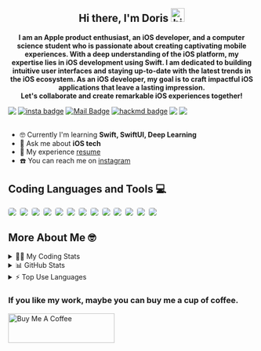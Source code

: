 <h2 align="center">
  <strong>
    Hi there, I'm Doris
    <img src="https://user-images.githubusercontent.com/1303154/88677602-1635ba80-d120-11ea-84d8-d263ba5fc3c0.gif" width="28px" height="28px" alt="hi">
  </strong>
</h2>

<p align="center">
  <strong>
    I am an Apple product enthusiast, an iOS developer, and a computer science student who is passionate about creating captivating mobile experiences. With a deep understanding of the iOS platform, my expertise lies in iOS development using Swift. I am dedicated to building intuitive user interfaces and staying up-to-date with the latest trends in the iOS ecosystem. As an iOS developer, my goal is to craft impactful iOS applications that leave a lasting impression. <br>Let's collaborate and create remarkable iOS experiences together!
  </strong>
</p>

<div style="display: flex; align-items: center;">
  <img src="https://komarev.com/ghpvc/?username=Doris-WenZiYing">
  <span style="margin-right: 4px;"></span>
  <a href="https://www.instagram.com/dolores_dione/" target="_blank">
    <img src="https://img.shields.io/badge/%20-dolores__dione-e84393?style=flat&labelColor=e84393&logo=instagram&logoColor=white" alt="insta badge">
  </a>
  <span style="margin-right: 4px;"></span>
  <a href="mailto:doris070714@gmail.com">
    <img src="https://img.shields.io/badge/%20-doris070714-c0392b?style=flat&labelColor=c0392b&logo=gmail&logoColor=white" alt="Mail Badge">
  </a>
  <span style="margin-right: 4px;"></span>
  <a href="https://hackmd.io/@rizzyD" target="_blank">
    <img src="https://img.shields.io/badge/%20-%40rizzy__D-%23555d6b?style=flat&logo=mdbook&logoColor=white" alt="hackmd badge">
  </a>
  <span style="margin-right: 4px;"></span>
  <a href="https://open.spotify.com/user/doris070714?si=23bc7f20a2c24c8f">
    <img src="https://img.shields.io/badge/Doritos👽-1DB954.svg?style=flat&logo=Spotify&logoColor=white">
  </a>
  <span style="margin-right: 4px;"></span>
  <a href="https://www.linkedin.com/in/doris-wen-zi-ying/">
    <img src="https://img.shields.io/badge/Doris Wen-0077B5?style=flat&logo=linkedin&logoColor=white">
  </a>
</div>

</br>

- 🤓 Currently I'm learning **Swift, SwiftUI, Deep Learning** 
- 💭 Ask me about **iOS tech**
- 📄 My experience [resume](https://drive.google.com/file/d/1-ACOxCBRGR7xyVjy1WD0isW3fnC5k5mu/view?usp=sharing)
- ☎️ You can reach me on [instagram](https://www.instagram.com/dolores_dione/)

<div style="margin-bottom: 16px;"> <!-- Increase the margin-bottom value to create a bigger margin -->
  <h2 align="left">
    <strong>
      Coding Languages and Tools 💻
    </strong>
  </h2>
  <div style="display: inline-block; border-radius: 4px; overflow: hidden;">
    <img src="https://img.shields.io/badge/Swift-F05138.svg?style=for-the-badge&logo=Swift&logoColor=white" style="border-radius: 4px;">
    <span style="margin-right: 4px;"></span>
    <img src="https://img.shields.io/badge/UIkit-2396F3.svg?style=for-the-badge&logo=UIkit&logoColor=white" style="border-radius: 4px;">
    <span style="margin-right: 4px;"></span>
    <img src="https://img.shields.io/badge/Python-3776AB.svg?style=for-the-badge&logo=Python&logoColor=white" style="border-radius: 4px;">
    <span style="margin-right: 4px;"></span>
    <img src="https://img.shields.io/badge/JavaScript-F7DF1E.svg?style=for-the-badge&logo=JavaScript&logoColor=black" style="border-radius: 4px;">
    <span style="margin-right: 4px;"></span>
    <img src="https://img.shields.io/badge/Firebase-FFCA28.svg?style=for-the-badge&logo=Firebase&logoColor=black" style="border-radius: 4px;">
    <span style="margin-right: 4px;"></span>
    <img src="https://img.shields.io/badge/HTML5-E34F26.svg?style=for-the-badge&logo=HTML5&logoColor=white" style="border-radius: 4px;">
    <span style="margin-right: 4px;"></span>
    <img src="https://img.shields.io/badge/CSS3-1572B6.svg?style=for-the-badge&logo=CSS3&logoColor=white" style="border-radius: 4px;">
    <span style="margin-right: 4px;"></span>
    <img src="https://img.shields.io/badge/Vue.js-4FC08D.svg?style=for-the-badge&logo=vuedotjs&logoColor=white" style="border-radius: 4px;">
    <span style="margin-right: 4px;"></span>
    <img src="https://img.shields.io/badge/C-A8B9CC.svg?style=for-the-badge&logo=C&logoColor=black" style="border-radius: 4px;">
    <span style="margin-right: 4px;"></span>
    <img src="https://img.shields.io/badge/TensorFlow-FF6F00.svg?style=for-the-badge&logo=TensorFlow&logoColor=white" style="border-radius: 4px;">
    <span style="margin-right: 4px;"></span>
    <img src="https://img.shields.io/badge/YOLO-00FFFF.svg?style=for-the-badge&logo=YOLO&logoColor=black" style="border-radius: 4px;">
    <span style="margin-right: 4px;"></span>
    <img src="https://img.shields.io/badge/YAML-CB171E.svg?style=for-the-badge&logo=YAML&logoColor=white" style="border-radius: 4px;">
    <span style="margin-right: 4px;"></span>
    <img src="https://img.shields.io/badge/Flutter-02569B.svg?style=for-the-badge&logo=Flutter&logoColor=white" style="border-radius: 4px;">
    <span style="margin-right: 4px;"></span>
  </div>
</div>

<h2 align="left">
  <strong>
    More About Me 🤓</br>
  </strong>
</h2>

<details>
<summary> 👩‍💻 My Coding Stats</summary></br>

<!--START_SECTION:waka-->
![Code Time](http://img.shields.io/badge/Code%20Time-98%20hrs%2012%20mins-blue)

**🐱 My GitHub Data** 

> 📦 263.7 kB Used in GitHub's Storage 
 > 
> 🏆 101 Contributions in the Year 2023
 > 
> 🚫 Not Opted to Hire
 > 
> 📜 8 Public Repositories 
 > 
> 🔑 4 Private Repositories 
 > 
**I'm an Early 🐤** 

```text
🌞 Morning                49 commits          ██░░░░░░░░░░░░░░░░░░░░░░░   08.97 % 
🌆 Daytime                395 commits         ██████████████████░░░░░░░   72.34 % 
🌃 Evening                82 commits          ████░░░░░░░░░░░░░░░░░░░░░   15.02 % 
🌙 Night                  20 commits          █░░░░░░░░░░░░░░░░░░░░░░░░   03.66 % 
```
📅 **I'm Most Productive on Wednesday** 

```text
Monday                   126 commits         ██████░░░░░░░░░░░░░░░░░░░   23.08 % 
Tuesday                  42 commits          ██░░░░░░░░░░░░░░░░░░░░░░░   07.69 % 
Wednesday                158 commits         ███████░░░░░░░░░░░░░░░░░░   28.94 % 
Thursday                 10 commits          ░░░░░░░░░░░░░░░░░░░░░░░░░   01.83 % 
Friday                   56 commits          ███░░░░░░░░░░░░░░░░░░░░░░   10.26 % 
Saturday                 117 commits         █████░░░░░░░░░░░░░░░░░░░░   21.43 % 
Sunday                   37 commits          ██░░░░░░░░░░░░░░░░░░░░░░░   06.78 % 
```


📊 **This Week I Spent My Time On** 

```text
🕑︎ Time Zone: Asia/Taipei

💬 Programming Languages: 
Python                   9 mins              ██████████████████████░░░   86.23 % 
Swift                    1 min               ███░░░░░░░░░░░░░░░░░░░░░░   13.77 % 

🔥 Editors: 
VS Code                  9 mins              ██████████████████████░░░   86.23 % 
Xcode                    1 min               ███░░░░░░░░░░░░░░░░░░░░░░   13.77 % 

🐱‍💻 Projects: 
Unknown Project          9 mins              ██████████████████████░░░   86.23 % 
shoetor                  1 min               ███░░░░░░░░░░░░░░░░░░░░░░   13.77 % 

💻 Operating System: 
Mac                      11 mins             █████████████████████████   100.00 % 
```

**I Mostly Code in Swift** 

```text
Swift                    5 repos             ██████████░░░░░░░░░░░░░░░   41.67 % 
Dart                     1 repo              ██░░░░░░░░░░░░░░░░░░░░░░░   08.33 % 
C++                      1 repo              ██░░░░░░░░░░░░░░░░░░░░░░░   08.33 % 
JavaScript               1 repo              ██░░░░░░░░░░░░░░░░░░░░░░░   08.33 % 
HTML                     1 repo              ██░░░░░░░░░░░░░░░░░░░░░░░   08.33 % 
```




 Last Updated on 29/09/2023 01:15:22 UTC
<!--END_SECTION:waka-->

</details>

<details>
<summary> 📊 GitHub Stats </summary>
<img src="https://github-readme-stats-git-masterrstaa-rickstaa.vercel.app/api?username=Doris-WenZiYing&show_icons=true&hide_border=true&count_private=true&theme=dark" alt="Doris-WenZiYing"></br>
<img src="https://github-profile-trophy.vercel.app/?username=Doris-WenZiYing&theme=juicyfresh&no-frame=true&column=4&row=3" alt="Doris-WenZiYing"></br>
<img src="https://github-readme-streak-stats.herokuapp.com/?user=Doris-WenZiYing&theme=dark&hide_border=true" alt="Doris-WenZiYing">
</details>

<details>
<summary> ⚡️ Top Use Languages </summary>
<img src="https://github-readme-stats-git-masterrstaa-rickstaa.vercel.app/api/top-langs?username=Doris-WenZiYing&show_icons=true&locale=en&layout=compact&theme=dark&hide_border=true" alt="Doris-WenZiYing">
</details>

<p>
  <h3 style="font-weight:bold">If you like my work, maybe you can buy me a cup of coffee.</br></h3>
  <a href="https://www.buymeacoffee.com/rizzyD" target="_blank">
    <img
      src="https://cdn.buymeacoffee.com/buttons/v2/default-yellow.png"
      alt="Buy Me A Coffee"
      style="height: 60px !important;width: 217px !important;"
    />
  </a>
</p>
